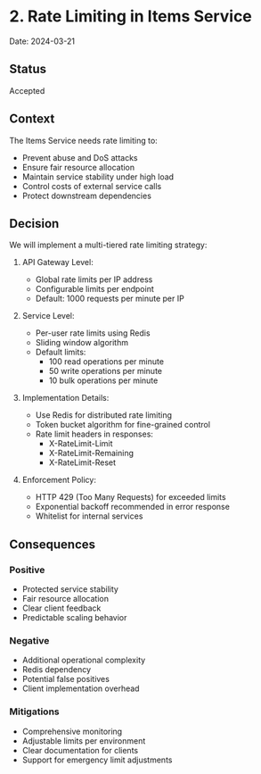 # 2. Rate Limiting in Items Service

Date: 2024-03-21

## Status

Accepted

## Context

The Items Service needs rate limiting to:
- Prevent abuse and DoS attacks
- Ensure fair resource allocation
- Maintain service stability under high load
- Control costs of external service calls
- Protect downstream dependencies

## Decision

We will implement a multi-tiered rate limiting strategy:

1. API Gateway Level:
   - Global rate limits per IP address
   - Configurable limits per endpoint
   - Default: 1000 requests per minute per IP

2. Service Level:
   - Per-user rate limits using Redis
   - Sliding window algorithm
   - Default limits:
     - 100 read operations per minute
     - 50 write operations per minute
     - 10 bulk operations per minute

3. Implementation Details:
   - Use Redis for distributed rate limiting
   - Token bucket algorithm for fine-grained control
   - Rate limit headers in responses:
     - X-RateLimit-Limit
     - X-RateLimit-Remaining
     - X-RateLimit-Reset

4. Enforcement Policy:
   - HTTP 429 (Too Many Requests) for exceeded limits
   - Exponential backoff recommended in error response
   - Whitelist for internal services

## Consequences

### Positive
- Protected service stability
- Fair resource allocation
- Clear client feedback
- Predictable scaling behavior

### Negative
- Additional operational complexity
- Redis dependency
- Potential false positives
- Client implementation overhead

### Mitigations
- Comprehensive monitoring
- Adjustable limits per environment
- Clear documentation for clients
- Support for emergency limit adjustments